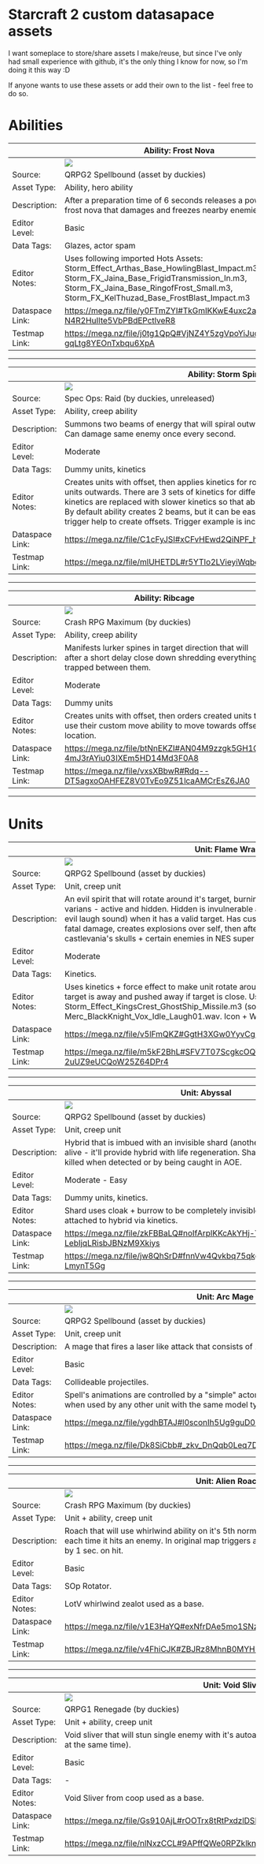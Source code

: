 # Starcraft 2 custom datasapace assets

I want someplace to store/share assets I make/reuse, but since I've only had small experience with github, it's the only thing I know for now, so I'm doing it this way :D

If anyone wants to use these assets or add their own to the list - feel free to do so.

# Abilities
||Ability: Frost Nova|
|-------------| ------------- |
||![](Assets/AbilityFrostNova.gif)|
|Source: |QRPG2 Spellbound (asset by duckies)|
|Asset Type:| Ability, hero ability|
|Description:| After a preparation time of 6 seconds releases a powerful frost nova that damages and freezes nearby enemies.|
|Editor Level:| Basic|
|Data Tags:| Glazes, actor spam|
|Editor Notes:| Uses following imported Hots Assets: Storm_Effect_Arthas_Base_HowlingBlast_Impact.m3, Storm_FX_Jaina_Base_FrigidTransmission_In.m3, Storm_FX_Jaina_Base_RingofFrost_Small.m3, Storm_FX_KelThuzad_Base_FrostBlast_Impact.m3 |
|Dataspace Link:| https://mega.nz/file/y0FTmZYI#TkGmIKKwE4uxc2aKD-N4R2HuIlte5VbPBdEPctlveR8|
|Testmap Link:| https://mega.nz/file/j0tg1QpQ#VjNZ4Y5zgVpoYiJuqpv3945-gqLtg8YEOnTxbqu6XpA|
---
||Ability: Storm Spiral|
|-------------| ------------- |
||![](Assets/AbilityRaidStormSpiral.gif)|
|Source: |Spec Ops: Raid (by duckies, unreleased)|
|Asset Type:| Ability, creep ability|
|Description:| Summons two beams of energy that will spiral outward damaging enemies they hit. Can damage same enemy once every second.|
|Editor Level:| Moderate|
|Data Tags:| Dummy units, kinetics|
|Editor Notes:| Creates units with offset, then applies kinetics for rotation and force effects to push units outwards. There are 3 sets of kinetics for different rotation speeds. Faster starting kinetics are replaced with slower kinetics so that ability could be dodged as it expands. By default ability creates 2 beams, but it can be easily adjusted for more, with some trigger help to create offsets. Trigger example is included in testmap.|
|Dataspace Link:| https://mega.nz/file/C1cFyJSI#xCFvHEwd2QiNPF_huQyw4DY1FI1VVkggFkyxnqanZBg|
|Testmap Link:| https://mega.nz/file/mlUHETDL#r5YTIo2LVieyiWqbcJTMwznBvnlYKgOzm5cNGRjdRRI|
---

||Ability: Ribcage|
|-------------| ------------- |
||![](Assets/AbilityRibcage.gif)|
|Source: |Crash RPG Maximum (by duckies)|
|Asset Type:| Ability, creep ability|
|Description:| Manifests lurker spines in target direction that will after a short delay close down shredding everything trapped between them.|
|Editor Level:| Moderate|
|Data Tags:| Dummy units|
|Editor Notes:| Creates units with offset, then orders created units to use their custom move ability to move towards offset location.|
|Dataspace Link:| https://mega.nz/file/btNnEKZI#AN04M9zzgk5GH1G-4mJ3rAYiu03IXEm5HD14Md3F0A8|
|Testmap Link:| https://mega.nz/file/vxsXBbwR#Rdq--DT5agxoOAHFEZ8V0TvEo9Z51lcaAMCrEsZ6JA0|
---




# Units
||Unit: Flame Wraith|
|-------------| ------------- |
||![](Assets/QRPG2SpellboundFlameWrath.gif)|
|Source: |QRPG2 Spellbound (asset by duckies)|
|Asset Type:| Unit, creep unit|
|Description:| An evil spirit that will rotate around it's target, burning it with infernal fire. There are 2 unit varians - active and hidden. Hidden is invulnerable and "hidden", will reveal self (and use evil laugh sound) when it has a valid target. Has custom death outro where it negates fatal damage, creates explosions over self, then after a delay truly dies. Inspired by castlevania's skulls + certain enemies in NES super contra stage 6.|
|Editor Level:| Moderate|
|Data Tags:| Kinetics.|
|Editor Notes:| Uses kinetics + force effect to make unit rotate around it's target, getting pulled in if target is away and pushed away if target is close. Uses edited HotS assets Storm_Effect_KingsCrest_GhostShip_Missile.m3 (some effects removed) and Merc_BlackKnight_Vox_Idle_Laugh01.wav. Icon + Wireframe included. |
|Dataspace Link:| https://mega.nz/file/v5lFmQKZ#GgtH3XGw0YyvCgFhJnAq8RKIxa0SsyWZ2Sx1JvS0xRQ|
|Testmap Link:| https://mega.nz/file/m5kF2BhL#SFV7T07ScgkcOQYMxuXMzg-2uUZ9eUCQoW25Z64DPr4|

---
||Unit: Abyssal|
|-------------| ------------- |
||![](Assets/QRPG2SpellboundAbyssal.gif)|
|Source: |QRPG2 Spellbound (asset by duckies)|
|Asset Type:| Unit, creep unit|
|Description:| Hybrid that is imbued with an invisible shard (another unit). While shard is alive - it'll provide hybrid with life regeneration. Shard is designed to be killed when detected or by being caught in AOE.|
|Editor Level:| Moderate - Easy|
|Data Tags:| Dummy units, kinetics.|
|Editor Notes:| Shard uses cloak + burrow to be completely invisible while undetected. It is attached to hybrid via kinetics.|
|Dataspace Link:| https://mega.nz/file/zkFBBaLQ#noIfArplKKcAkYHj-YL_-LebIjqLRisbJBNzM9Xkiys|
|Testmap Link:| https://mega.nz/file/jw8QhSrD#fnnVw4Qvkbq75qkgiozpyFaYzAuoNF8d7x-LmynT5Gg|
---
||Unit: Arc Mage|
|-------------| ------------- |
||![](Assets/QRPG2SpellboundArcMage.gif)|
|Source: |QRPG2 Spellbound (asset by duckies)|
|Asset Type:| Unit, creep unit|
|Description:| A mage that fires a laser like attack that consists of 10 missiles fired 1 by 1.|
|Editor Level:| Basic |
|Data Tags:|Collideable projectiles.|
|Editor Notes:|Spell's animations are controlled by a "simple" actor type for automatic animation when used by any other unit with the same model type.|
|Dataspace Link:| https://mega.nz/file/ygdhBTAJ#l0sconIh5Ug9guD0NNvjobDxk68KuU1cO4PWj3JYfx8|
|Testmap Link:| https://mega.nz/file/Dk8SiCbb#_zkv_DnQqb0Leq7DrNM2n5sQ065kSfQ4rFxHVcprulo|
---
||Unit: Alien Roach|
|-------------| ------------- |
||![](Assets/CrashRPGRoach.gif)|
|Source: |Crash RPG Maximum (by duckies)|
|Asset Type:| Unit + ability, creep unit|
|Description:| Roach that will use whirlwind ability on it's 5th normal attack. Whirlwind gains 1 damage each time it hits an enemy. In original map triggers are used to extend whirlwind duration by 1 sec. on hit.|
|Editor Level:| Basic|
|Data Tags:| SOp Rotator.|
|Editor Notes:| LotV whirlwind zealot used as a base.|
|Dataspace Link:| https://mega.nz/file/v1E3HaYQ#exNfrDAe5mo1SNzJR5xGXnc1XG0pqAdNfGtkIBwf66o|
|Testmap Link:| https://mega.nz/file/v4FhiCJK#ZBJRz8MhnB0MYHLIi2eaGrQO0VvXWcSJBRap0sf9PDA|
---
||Unit: Void Sliver|
|-------------| ------------- |
||![](Assets/QRPG1VoidSliver.gif)|
|Source: |QRPG1 Renegade (by duckies)|
|Asset Type:| Unit + ability, creep unit|
|Description:| Void sliver that will stun single enemy with it's autoattack up to (Can stun up to 3 enemies at the same time).|
|Editor Level:| Basic|
|Data Tags:|-|
|Editor Notes:| Void Sliver from coop used as a base.|
|Dataspace Link:| https://mega.nz/file/Gs910AjL#rOOTrx8tRtPxdzlDSkeD001N8hQ4elPMAIJB_6_XX1M|
|Testmap Link:| https://mega.nz/file/nlNxzCCL#9APffQWe0RPZklknD6734bXZqGmFQmv2jyTFskN_apQ1M|

